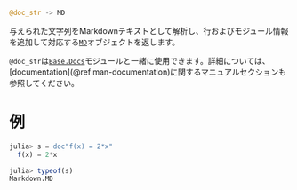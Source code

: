 ```julia
@doc_str -> MD
```

与えられた文字列をMarkdownテキストとして解析し、行およびモジュール情報を追加して対応する[`MD`](@ref)オブジェクトを返します。

`@doc_str`は[`Base.Docs`](@ref)モジュールと一緒に使用できます。詳細については、[documentation](@ref man-documentation)に関するマニュアルセクションも参照してください。

# 例

```julia
julia> s = doc"f(x) = 2*x"
  f(x) = 2*x

julia> typeof(s)
Markdown.MD

```
